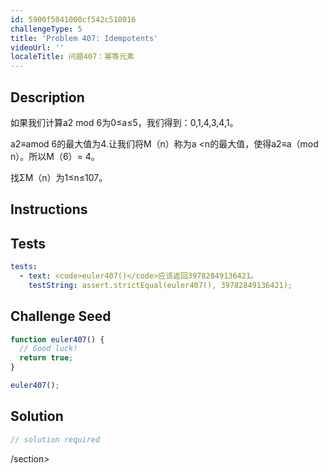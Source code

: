 ```yaml
---
id: 5900f5041000cf542c510016
challengeType: 5
title: 'Problem 407: Idempotents'
videoUrl: ''
localeTitle: 问题407：幂等元素
---
```


## Description
<section id="description">如果我们计算a2 mod 6为0≤a≤5，我们得到：0,1,4,3,4,1。 <p> a2≡amod 6的最大值为4.让我们将M（n）称为a &lt;n的最大值，使得a2≡a（mod n）。所以M（6）= 4。 </p><p>找ΣM（n）为1≤n≤107。 </p></section>

## Instructions
<section id="instructions">
</section>

## Tests
<section id='tests'>

```yml
tests:
  - text: <code>euler407()</code>应该返回39782849136421。
    testString: assert.strictEqual(euler407(), 39782849136421);

```

</section>

## Challenge Seed
<section id='challengeSeed'>

<div id='js-seed'>

```js
function euler407() {
  // Good luck!
  return true;
}

euler407();

```

</div>



</section>

## Solution
<section id='solution'>

```js
// solution required
```

/section>
